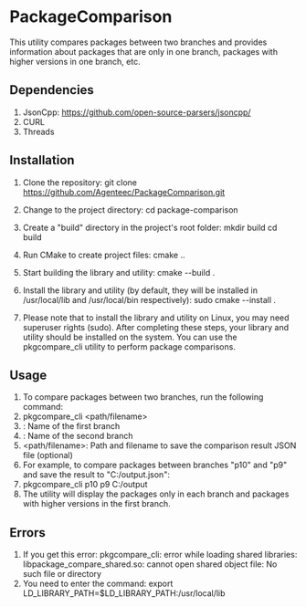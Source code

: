 # PackageComparison

This utility compares packages between two branches and provides information about packages that are only in one branch, packages with higher versions in one branch, etc.

## Dependencies

1. JsonCpp: https://github.com/open-source-parsers/jsoncpp/
2. CURL
3. Threads

## Installation

1. Clone the repository:
  git clone https://github.com/Agenteec/PackageComparison.git
2. Change to the project directory:
  cd package-comparison
3. Create a "build" directory in the project's root folder:
 mkdir build
 cd build
4. Run CMake to create project files:
cmake ..
5. Start building the library and utility:
cmake --build .
6. Install the library and utility (by default, they will be installed in /usr/local/lib and /usr/local/bin respectively):
sudo cmake --install .

7. Please note that to install the library and utility on Linux, you may need superuser rights (sudo).
After completing these steps, your library and utility should be installed on the system. You can use the pkgcompare_cli utility to perform package comparisons.

## Usage

1. To compare packages between two branches, run the following command:
2. pkgcompare_cli <branch1> <branch2> <path/filename>
3.    <branch1>: Name of the first branch
4.    <branch2>: Name of the second branch
5.    <path/filename>: Path and filename to save the comparison result JSON file (optional)
6. For example, to compare packages between branches "p10" and "p9" and save the result to "C:/output.json":
7. pkgcompare_cli p10 p9 C:/output
8. The utility will display the packages only in each branch and packages with higher versions in the first branch.
## Errors
1. If you get this error: pkgcompare_cli: error while loading shared libraries: libpackage_compare_shared.so: cannot open shared object file: No such file or directory
2. You need to enter the command: export LD_LIBRARY_PATH=$LD_LIBRARY_PATH:/usr/local/lib
